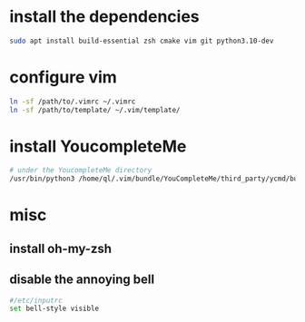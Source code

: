 # install the dependencies
```bash
sudo apt install build-essential zsh cmake vim git python3.10-dev
```

# configure vim
```bash
ln -sf /path/to/.vimrc ~/.vimrc
ln -sf /path/to/template/ ~/.vim/template/
```

# install YoucompleteMe
```bash
# under the YoucompleteMe directory
/usr/bin/python3 /home/ql/.vim/bundle/YouCompleteMe/third_party/ycmd/build.py --clangd-completer --verbose
```

# misc
## install oh-my-zsh
## disable the annoying bell
```bash
#/etc/inputrc
set bell-style visible
```
